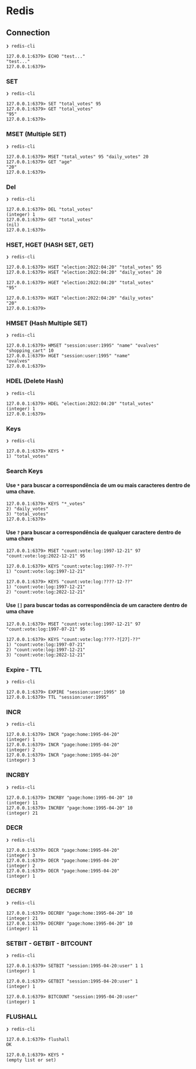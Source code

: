 # Redis

## Connection
```
❯ redis-cli

127.0.0.1:6379> ECHO "test..."
"test..."
127.0.0.1:6379>
```

### SET
```
❯ redis-cli

127.0.0.1:6379> SET "total_votes" 95
127.0.0.1:6379> GET "total_votes"
"95"
127.0.0.1:6379>
```

### MSET (Multiple SET)
```
❯ redis-cli

127.0.0.1:6379> MSET "total_votes" 95 "daily_votes" 20
127.0.0.1:6379> GET "age"
"20"
127.0.0.1:6379>
```

### Del
```
❯ redis-cli

127.0.0.1:6379> DEL "total_votes"
(integer) 1
127.0.0.1:6379> GET "total_votes"
(nil)
127.0.0.1:6379>
```

### HSET, HGET (HASH SET, GET)
```
❯ redis-cli

127.0.0.1:6379> HSET "election:2022:04:20" "total_votes" 95
127.0.0.1:6379> HSET "election:2022:04:20" "daily_votes" 20

127.0.0.1:6379> HGET "election:2022:04:20" "total_votes"
"95"

127.0.0.1:6379> HGET "election:2022:04:20" "daily_votes"
"20"
127.0.0.1:6379>
```

### HMSET (Hash Multiple SET)
```
❯ redis-cli

127.0.0.1:6379> HMSET "session:user:1995" "name" "ovalves" "shopping_cart" 10
127.0.0.1:6379> HGET "session:user:1995" "name"
"ovalves"
127.0.0.1:6379>
```

### HDEL (Delete Hash)
```
❯ redis-cli

127.0.0.1:6379> HDEL "election:2022:04:20" "total_votes"
(integer) 1
127.0.0.1:6379>
```

### Keys
```
❯ redis-cli

127.0.0.1:6379> KEYS *
1) "total_votes"
```

### Search Keys

#### Use `*` para buscar a correspondência de um ou mais caracteres dentro de uma chave.

```
127.0.0.1:6379> KEYS "*_votes"
2) "daily_votes"
3) "total_votes"
127.0.0.1:6379>
```

#### Use `?` para buscar a correspondência de qualquer caractere dentro de uma chave

```
127.0.0.1:6379> MSET "count:vote:log:1997-12-21" 97 "count:vote:log:2022-12-21" 95

127.0.0.1:6379> KEYS "count:vote:log:1997-??-??"
1) "count:vote:log:1997-12-21"

127.0.0.1:6379> KEYS "count:vote:log:????-12-??"
1) "count:vote:log:1997-12-21"
2) "count:vote:log:2022-12-21"
```

#### Use `[]` para buscar todas as correspondência de um caractere dentro de uma chave

```
127.0.0.1:6379> MSET "count:vote:log:1997-12-21" 97 "count:vote:log:1997-07-21" 95

127.0.0.1:6379> KEYS "count:vote:log:????-?[27]-??"
1) "count:vote:log:1997-07-21"
2) "count:vote:log:1997-12-21"
3) "count:vote:log:2022-12-21"
```

### Expire - TTL
```
❯ redis-cli

127.0.0.1:6379> EXPIRE "session:user:1995" 10
127.0.0.1:6379> TTL "session:user:1995"
```

### INCR
```
❯ redis-cli

127.0.0.1:6379> INCR "page:home:1995-04-20"
(integer) 1
127.0.0.1:6379> INCR "page:home:1995-04-20"
(integer) 2
127.0.0.1:6379> INCR "page:home:1995-04-20"
(integer) 3
```

### INCRBY
```
❯ redis-cli

127.0.0.1:6379> INCRBY "page:home:1995-04-20" 10
(integer) 11
127.0.0.1:6379> INCRBY "page:home:1995-04-20" 10
(integer) 21
```

### DECR
```
❯ redis-cli

127.0.0.1:6379> DECR "page:home:1995-04-20"
(integer) 3
127.0.0.1:6379> DECR "page:home:1995-04-20"
(integer) 2
127.0.0.1:6379> DECR "page:home:1995-04-20"
(integer) 1
```

### DECRBY
```
❯ redis-cli

127.0.0.1:6379> DECRBY "page:home:1995-04-20" 10
(integer) 21
127.0.0.1:6379> DECRBY "page:home:1995-04-20" 10
(integer) 11
```

### SETBIT - GETBIT - BITCOUNT
```
❯ redis-cli

127.0.0.1:6379> SETBIT "session:1995-04-20:user" 1 1
(integer) 1

127.0.0.1:6379> GETBIT "session:1995-04-20:user" 1
(integer) 1

127.0.0.1:6379> BITCOUNT "session:1995-04-20:user"
(integer) 1
```

### FLUSHALL
```
❯ redis-cli

127.0.0.1:6379> flushall
OK

127.0.0.1:6379> KEYS *
(empty list or set)
```
